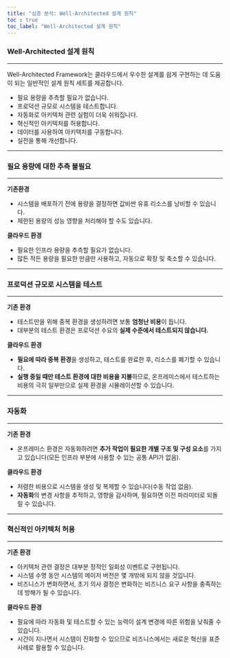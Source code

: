 ```yaml
---
title: "심층 분석: Well-Architected 설계 원칙"
toc : true
toc_label: "Well-Architected 설계 원칙"
---
```


### Well-Architected 설계 원칙

---

Well-Architected Framework는 클라우드에서 우수한 설계를 쉽게 구현하는 데 도움이 되는 일반적인 설계 원칙 세트를 제공합니다. 

- 필요 용량을 추측할 필요가 없습니다. 
-  프로덕션 규모로 시스템을 테스트합니다. 
-  자동화로 아키텍처 관련 실험이 더욱 쉬워집니다. 
-  혁신적인 아키텍처를 허용합니다. 
-  데이터를 사용하여 아키텍처를 구동합니다. 
-  실전을 통해 개선합니다.

---

### 필요 용량에 대한 추측 불필요

---

**기존환경**

- 시스템을 배포하기 전에 용량을 결정하면 값비싼 유휴 리소스를 낭비할 수 있습니다.
- 제한된 용량의 성능 영향을 처리해야 할 수도 있습니다.

**클라우드 환경**

- 필요한 인프라 용량을 추측할 필요가 없습니다.
- 많든 적든 용량을 필요한 만큼만 사용하고, 자동으로 확장 및 축소할 수 있습니다.

---

### 프로덕션 규모로 시스템을 테스트

---

**기존 환경**

- 테스트만을 위해 중복 환경을 생성하려면 보통 **엄청난 비용**이 듭니다.
- 대부분의 테스트 환경은 프로덕션 수요의 **실제 수준에서 테스트되지 않습니다.**

**클라우드 환경**

- **필요에 따라 중복 환경**을 생성하고, 테스트를 완료한 후, 리소스를 폐기할 수 있습니다.
- **실행 중일 때만 테스트 환경에 대한 비용을 지불**하므로, 온프레미스에서 테스트하는 비용의 극히 일부만으로 실제 환경을 시뮬레이션할 수 있습니다.

---

### 자동화

---

**기존 환경**

- 온프레미스 환경은 자동화하려면 **추가 작업이 필요한 개별 구조 및 구성 요소**를 가지고 있습니다(모든 인프라 부분에 사용할 수 있는 공통 API가 없음).

**클라우드 환경**

- 저렴한 비용으로 시스템을 생성 및 복제할 수 있습니다(수동 작업 없음).
-   **자동화**의 변경 사항을 추적하고, 영향을 감사하며, 필요하면 이전 파라미터로 되돌릴 수 있습니다.

---

### 혁신적인 아키텍처 허용

---

**기존 환경** 

- 아키텍처 관련 결정은 대부분 정적인 일회성 이벤트로 구현됩니다. 
-  시스템 수명 동안 시스템의 메이저 버전은 몇 개밖에 되지 않을 것입니다. 
-  비즈니스가 변화하면서, 초기 의사 결정은 변화하는 비즈니스 요구 사항을 충족하는 데 방해가 될 수 있습니다.

**클라우드 환경**   

- 필요에 따라 자동화 및 테스트할 수 있는 능력이 설계 변경에 따른 위험을 낮춰줄 수 있습니다. 
-  시간이 지나면서 시스템이 진화할 수 있으므로 비즈니스에서는 새로운 혁신을 표준 사례로 활용할 수 있습니다.